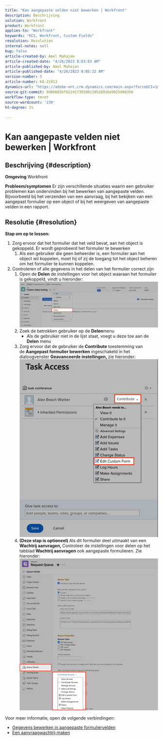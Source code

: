```yaml
---
title: "Kan aangepaste velden niet bewerken | Workfront"
description: Beschrijving
solution: Workfront
product: Workfront
applies-to: "Workfront"
keywords: "KCS, Workfront, Custom Fields"
resolution: Resolution
internal-notes: null
bug: false
article-created-by: Amol Mahajan
article-created-date: "4/26/2023 8:03:03 AM"
article-published-by: Amol Mahajan
article-published-date: "4/26/2023 8:05:22 AM"
version-number: 5
article-number: KA-21913
dynamics-url: "https://adobe-ent.crm.dynamics.com/main.aspx?forceUCI=1&pagetype=entityrecord&etn=knowledgearticle&id=665530c0-08e4-ed11-a7c7-6045bd0065f9"
source-git-commit: 9d86683bfb224173938011052b916e9025d48356
workflow-type: tm+mt
source-wordcount: '238'
ht-degree: 1%

---
```


# Kan aangepaste velden niet bewerken | Workfront

## Beschrijving {#description}

<b>Omgeving</b>
Workfront


<b>Probleem/symptomen</b>
Er zijn verschillende situaties waarin een gebruiker problemen kan ondervinden bij het bewerken van aangepaste velden. Bijvoorbeeld bij het verzenden van een aanvraag, bij het bekijken van een aangepast formulier op een object of bij het weergeven van aangepaste velden in een rapport.


## Resolutie {#resolution}

<b>Stap om op te lossen:</b>
1. Zorg ervoor dat het formulier dat het veld bevat, aan het object is gekoppeld. Er wordt geprobeerd het formulier te bewerken
   1. Als een gebruiker die geen beheerder is, een formulier aan het object wil koppelen, moet hij of zij de toegang tot het object beheren om het formulier te kunnen koppelen.
2. Controleren of alle gegevens in het delen van het formulier correct zijn
   1. Open de <b>Delen</b> de instellingen voor het object waaraan het formulier is gekoppeld, vindt u hieronder:![](assets/d4ce1013-76e3-ed11-a7c7-6045bd006704.png)
   2. Zoek de betrokken gebruiker op de <b>Delen</b>menu
      - Als de gebruiker niet in de lijst staat, voegt u deze toe aan de <b>Delen</b> menu
   3. Zorg ervoor dat de gebruiker de <b>Contribute</b> toestemming van de <b>Aangepast formulier bewerken</b> ingeschakeld in het dialoogvenster <b>Geavanceerde instellingen, </b>zie hieronder:![](assets/469b16e9-75e3-ed11-a7c7-6045bd006704.png)
   4. <b>(Deze stap is optioneel) </b>Als dit formulier deel uitmaakt van een<b> Wachtrij aanvragen, </b>Controleer de instellingen voor delen op het tabblad<b> Wachtrij aanvragen </b>ook aangepaste formulieren. Zie hieronder:![](assets/5104626f-75e3-ed11-a7c7-6045bd006704.png)




Voor meer informatie, open de volgende verbindingen:

- [Gegevens bewerken in aangepaste formuliervelden](https://experienceleague.adobe.com/docs/workfront/using/basics/work-with-custom-forms/edit-custom-forms.html?lang=en)
- [Een aanvraagwachtrij maken](https://experienceleague.adobe.com/docs/workfront/using/manage-work/requests/create-and-manage-request-queues/create-request-queue.html?lang=en)

